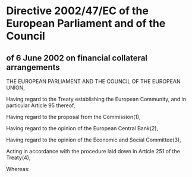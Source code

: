 # Directive 2002/47/EC of the European Parliament and of the Council

## of 6 June 2002 on financial collateral arrangements

THE EUROPEAN PARLIAMENT AND THE COUNCIL OF THE EUROPEAN UNION,

Having regard to the Treaty establishing the European Community, and in particular Article 95 thereof,

Having regard to the proposal from the Commission(1),

Having regard to the opinion of the European Central Bank(2),

Having regard to the opinion of the Economic and Social Committee(3),

Acting in accordance with the procedure laid down in Article 251 of the Treaty(4),

Whereas:


